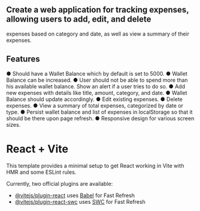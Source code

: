 ## Create a web application for tracking expenses, allowing users to add, edit, and delete
expenses based on category and date, as well as view a summary of their expenses.
## Features
● Should have a Wallet Balance which by default is set to 5000.
● Wallet Balance can be increased.
● User should not be able to spend more than his available wallet balance. Show an
alert if a user tries to do so.
● Add new expenses with details like title, amount, category, and date.
● Wallet Balance should update accordingly.
● Edit existing expenses.
● Delete expenses.
● View a summary of total expenses, categorized by date or type.
● Persist wallet balance and list of expenses in localStorage so that it should be
there upon page refresh.
● Responsive design for various screen sizes.

# React + Vite

This template provides a minimal setup to get React working in Vite with HMR and some ESLint rules.

Currently, two official plugins are available:

- [@vitejs/plugin-react](https://github.com/vitejs/vite-plugin-react/blob/main/packages/plugin-react/README.md) uses [Babel](https://babeljs.io/) for Fast Refresh
- [@vitejs/plugin-react-swc](https://github.com/vitejs/vite-plugin-react-swc) uses [SWC](https://swc.rs/) for Fast Refresh
